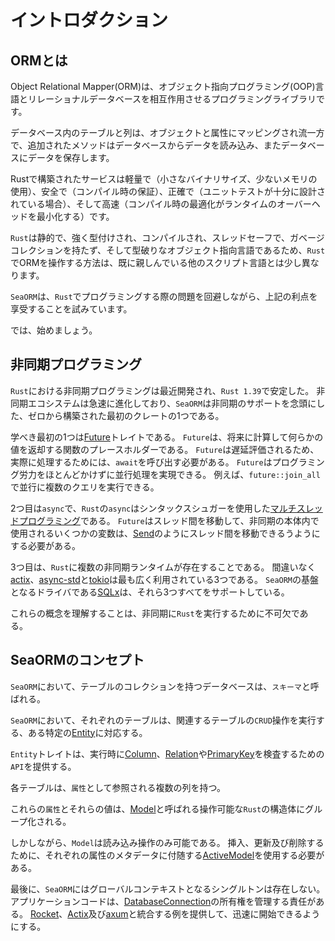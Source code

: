 # イントロダクション

## ORMとは

Object Relational Mapper(ORM)は、オブジェクト指向プログラミング(OOP)言語とリレーショナルデータベースを相互作用させるプログラミングライブラリです。

データベース内のテーブルと列は、オブジェクトと属性にマッピングされ流一方で、追加されたメソッドはデータベースからデータを読み込み、またデータベースにデータを保存します。

Rustで構築されたサービスは軽量で（小さなバイナリサイズ、少ないメモリの使用）、安全で（コンパイル時の保証）、正確で（ユニットテストが十分に設計されている場合）、そして高速（コンパイル時の最適化がランタイムのオーバーヘッドを最小化する）です。

`Rust`は静的で、強く型付けされ、コンパイルされ、スレッドセーフで、ガベージコレクションを持たず、そして型破りなオブジェクト指向言語であるため、`Rust`でORMを操作する方法は、既に親しんでいる他のスクリプト言語とは少し異なります。

`SeaORM`は、`Rust`でプログラミングする際の問題を回避しながら、上記の利点を享受することを試みています。

では、始めましょう。

## 非同期プログラミング

`Rust`における非同期プログラミングは最近開発され、`Rust 1.39`で安定した。
非同期エコシステムは急速に進化しており、`SeaORM`は非同期のサポートを念頭にした、ゼロから構築された最初のクレートの1つである。

学べき最初の1つは[Future](https://www.sea-ql.org/SeaORM/docs/introduction/async#:~:text=learn%20is%20the-,Future,-trait.%20It%27s%20a)トレイトである。
`Future`は、将来に計算して何らかの値を返却する関数のプレースホルダーである。
`Future`は遅延評価されるため、実際に処理するためには、`await`を呼び出す必要がある。
`Future`はプログラミング労力をほとんどかけずに並行処理を実現できる。
例えば、`future::join_all`で並行に複数のクエリを実行できる。

2つ目は`async`で、`Rust`の`async`はシンタックスシュガーを使用した[マルチスレッドプログラミング](https://rust-lang.github.io/async-book/03_async_await/01_chapter.html)である。
`Future`はスレッド間を移動して、非同期の本体内で使用されるいくつかの変数は、[Send](https://doc.rust-lang.org/nomicon/send-and-sync.html)のようにスレッド間を移動できるうようにする必要がある。

3つ目は、`Rust`に複数の非同期ランタイムが存在することである。
間違いなく[actix](https://crates.io/crates/actix)、[async-std](https://crates.io/crates/async-std)と[tokio](https://crates.io/crates/tokio)は最も広く利用されている3つである。
`SeaORM`の基盤となるドライバである[SQLx](https://crates.io/crates/sqlx)は、それら3つすべてをサポートしている。

これらの概念を理解することは、非同期に`Rust`を実行するために不可欠である。

## SeaORMのコンセプト

`SeaORM`において、テーブルのコレクションを持つデータベースは、`スキーマ`と呼ばれる。

`SeaORM`において、それぞれのテーブルは、関連するテーブルの`CRUD`操作を実行する、ある特定の[Entity](https://www.sea-ql.org/SeaORM/docs/generate-entity/entity-structure#entity)に対応する。

`Entity`トレイトは、実行時に[Column](https://www.sea-ql.org/SeaORM/docs/generate-entity/entity-structure#column)、[Relation](https://www.sea-ql.org/SeaORM/docs/generate-entity/entity-structure#relation)や[PrimaryKey](https://www.sea-ql.org/SeaORM/docs/generate-entity/entity-structure#primary-key)を検査するための`API`を提供する。

各テーブルは、`属性`として参照される複数の列を持つ。

これらの`属性`とそれらの値は、[Model](https://www.sea-ql.org/SeaORM/docs/generate-entity/expanded-entity-structure#model)と呼ばれる操作可能な`Rust`の構造体にグループ化される。

しかしながら、`Model`は読み込み操作のみ可能である。
挿入、更新及び削除するために、それぞれの属性のメタデータに付随する[ActiveModel](https://www.sea-ql.org/SeaORM/docs/generate-entity/expanded-entity-structure#active-model)を使用する必要がある。

最後に、`SeaORM`にはグローバルコンテキストとなるシングルトンは存在しない。
アプリケーションコードは、[DatabaseConnection](https://www.sea-ql.org/SeaORM/docs/install-and-config/connection)の所有権を管理する責任がある。
[Rocket](https://github.com/SeaQL/sea-orm/tree/master/examples/rocket_example)、[Actix](https://github.com/SeaQL/sea-orm/tree/master/examples/actix_example)及び[axum](https://github.com/SeaQL/sea-orm/tree/master/examples/axum_example)と統合する例を提供して、迅速に開始できるようにする。

